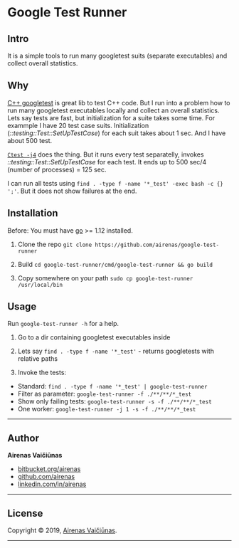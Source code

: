 # Google Test Runner

## Intro

It is a simple tools to run many googletest suits (separate executables) and collect overall statistics.

## Why

[C++ googletest](https://github.com/google/googletest) is great lib to test C++ code. But I run into a problem how to run many googletest executables locally and collect an overall statistics. Lets say tests are fast, but initialization for a suite takes some time. For exammple I have 20 test case suits. Initialization (*::testing::Test::SetUpTestCase*) for each suit takes about 1 sec. And I have about 500 test.

[`Ctest -j4`](https://cmake.org/) does the thing. But it runs every test separatelly, invokes *::testing::Test::SetUpTestCase* for each test. It ends up to 500 sec/4 (number of processes) = 125 sec.

I can run all tests using `find . -type f -name '*_test' -exec bash -c {} ';'`. But it does not show failures at the end.

## Installation

Before: You must have [go](https://golang.org/) >= 1.12 installed.

1) Clone the repo `git clone https://github.com/airenas/google-test-runner`

2) Build `cd google-test-runner/cmd/google-test-runner && go build`

3) Copy somewhere on your path `sudo cp google-test-runner /usr/local/bin`

## Usage

Run `google-test-runner -h` for a help.

1) Go to a dir containing googletest executables inside

2) Lets say `find . -type f -name '*_test'` - returns googletests with relative paths

3) Invoke the tests:

 * Standard: `find . -type f -name '*_test' | google-test-runner`
 * Filter as parameter: `google-test-runner -f ./**/**/*_test`
 * Show only failing tests: `google-test-runner -s -f ./**/**/*_test`
 * One worker: `google-test-runner -j 1 -s -f ./**/**/*_test`

---

## Author

**Airenas Vaičiūnas**

* [bitbucket.org/airenas](https://bitbucket.org/airenas)
* [github.com/airenas](https://github.com/airenas)
* [linkedin.com/in/airenas](https://www.linkedin.com/in/airenas/)

---

## License

Copyright © 2019, [Airenas Vaičiūnas](https://bitbucket.org/airenas).

---
